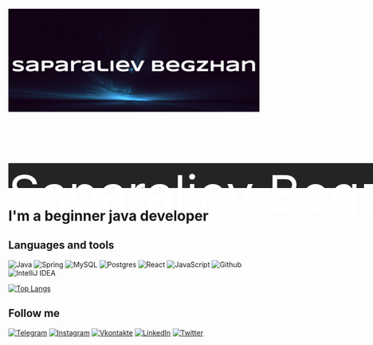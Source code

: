 [![Header](https://github.com/spvb17/spvb17/blob/main/assets/wallhaven-4ow5p0.png)](https://t.me/spvb17)
<div style="background-color: #242424; height: 50px; width: 1000px">
    <p style="color: white; font-size: 100px">Saparaliev Begzhan
</div>

# I'm a beginner java developer

## Languages and tools

![Java](https://img.shields.io/badge/-Java-090909?style=for-the-badge&logo=java)
![Spring](https://img.shields.io/badge/-Spring-090909?style=for-the-badge&logo=spring)
![MySQL](https://img.shields.io/badge/mysql-090909?style=for-the-badge&logo=mysql&logoColor=white)
![Postgres](https://img.shields.io/badge/postgres-090909?style=for-the-badge&logo=postgresql&logoColor=white)
![React](https://img.shields.io/badge/react-090909?style=for-the-badge&logo=react&logoColor=%2361DAFB)
![JavaScript](https://img.shields.io/badge/Javascript-090909?style=for-the-badge&logo=javascript&logoColor=%2361DAFB)
![Github](https://img.shields.io/badge/Github-090909?style=for-the-badge&logo=github&logoColor=white)
![IntelliJ IDEA](https://img.shields.io/badge/IntelliJIDEA-090909?style=for-the-badge&logo=intellij-idea&logoColor=white)

[![Top Langs](https://github-readme-stats.vercel.app/api/top-langs/?username=spvb17&langs_count=8)](https://github.com/anuraghazra/github-readme-stats)
## Follow me
[![Telegram](https://img.shields.io/badge/-Telegram-090909?style=for-the-badge&logo=telegram)](https://t.me/spvb17)
[![Instagram](https://img.shields.io/badge/-Instagram-090909?style=for-the-badge&logo=instagram)](https://www.instagram.com/spvb17/)
[![Vkontakte](https://img.shields.io/badge/-Vkontakte-090909?style=for-the-badge&logo=Vk)](https://vk.com/saparalievb17/)
[![LinkedIn](https://img.shields.io/badge/-Linkedin-090909?style=for-the-badge&logo=linkedin)](https://www.linkedin.com/in/bekzhan-saparaliev-94737a252/)
[![Twitter](https://img.shields.io/badge/-Twitter-090909?style=for-the-badge&logo=twitter)](https://twitter.com/saparalievb17)
